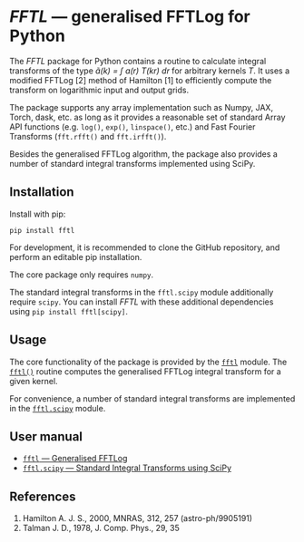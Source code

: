 *FFTL* — generalised FFTLog for Python
======================================

The *FFTL* package for Python contains a routine to calculate integral
transforms of the type *ã(k) = ∫ a(r) T(kr) dr* for arbitrary kernels *T*.  It
uses a modified FFTLog [2] method of Hamilton [1] to efficiently compute the
transform on logarithmic input and output grids.

The package supports any array implementation such as Numpy, JAX, Torch, dask,
etc. as long as it provides a reasonable set of standard Array API functions
(e.g. `log()`, `exp()`, `linspace()`, etc.) and Fast Fourier Transforms
(`fft.rfft()` and `fft.irfft()`).

Besides the generalised FFTLog algorithm, the package also provides a number of
standard integral transforms implemented using SciPy.


Installation
------------

Install with pip:

    pip install fftl

For development, it is recommended to clone the GitHub repository, and perform
an editable pip installation.

The core package only requires `numpy`.

The standard integral transforms in the `fftl.scipy` module additionally
require `scipy`.  You can install *FFTL* with these additional dependencies
using `pip install fftl[scipy]`.


Usage
-----

The core functionality of the package is provided by the [`fftl`] module.  The
[`fftl()`] routine computes the generalised FFTLog integral transform for a
given kernel.

For convenience, a number of standard integral transforms are implemented in
the [`fftl.scipy`] module.

[`fftl`]: https://fftl.readthedocs.io/en/latest/fftl.html
[`fftl()`]: https://fftl.readthedocs.io/en/latest/fftl.html#fftl.fftl
[`fftl.scipy`]: https://fftl.readthedocs.io/en/latest/scipy.html


User manual
-----------

* [`fftl` — Generalised FFTLog][`fftl`]
* [`fftl.scipy` — Standard Integral Transforms using SciPy][`fftl.scipy`]


References
----------

1.  Hamilton A. J. S., 2000, MNRAS, 312, 257 (astro-ph/9905191)
2.  Talman J. D., 1978, J. Comp. Phys., 29, 35
